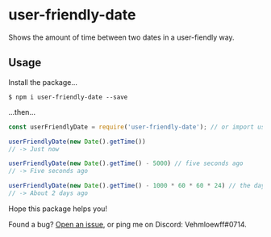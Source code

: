 # user-friendly-date
Shows the amount of time between two dates in a user-fiendly way.

## Usage
Install the package...
```shell
$ npm i user-friendly-date --save
```
...then...
```js
const userFriendlyDate = require('user-friendly-date'); // or import userFriendlyDate from 'user-friendly-date

userFriendlyDate(new Date().getTime())
// -> Just now

userFriendlyDate(new Date().getTime() - 5000) // five seconds ago
// -> Five seconds ago

userFriendlyDate(new Date().getTime() - 1000 * 60 * 60 * 24) // the day before yesterday
// -> About 2 days ago
```

Hope this package helps you!

Found a bug?  [Open an issue](https://github.com/Vehmloewff/user-friendly-date/issues/new), or ping me on Discord: Vehmloewff#0714.